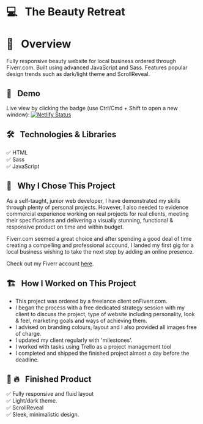 
# 💻 &nbsp; The Beauty Retreat

# 📖 &nbsp; Overview
Fully responsive beauty website for local business ordered through Fiverr.com. 
Built using advanced JavaScript and Sass. 
Features popular design trends such as dark/light theme and ScrollReveal.

## 🔗 &nbsp; Demo

Live view by clicking the badge (use Ctrl/Cmd + Shift to open a new window): [![Netlify Status](https://api.netlify.com/api/v1/badges/f9a7f8d3-58ca-44ed-a038-ae8d2efd31a5/deploy-status)](https://beauty-retreat.netlify.app/) 

## 🛠 &nbsp; Technologies & Libraries

✅ HTML <br>
✅ Sass <br>
✅ JavaScript 

## 🎱 &nbsp; Why I Chose This Project

As a self-taught, junior web developer, I have demonstrated my skills through plenty of personal projects. 
However, I also needed to evidence commercial experience working on real projects for real clients, meeting their specifications and 
delivering a visually stunning, functional & responsive product on time and within budget. 

Fiverr.com seemed a great choice and after spending a good deal of time creating a compelling and professional accound, I landed my first gig for a local
business wishing to take the next step by adding an online presence.

Check out my Fiverr account [here](https://www.fiverr.com/peterirlam/build-a-modern-responsive-website-with-unique-custom-code-no-templates?context_referrer=collection_page&ref_ctx_id=3227cdda1277e646c3312b74babb37ce&pckg_id=1&pos=1&imp_id=fbe23ded-e466-4a04-9071-4bf426ec0e95).

## 🏗️ &nbsp; How I Worked on This Project

- This project was ordered by a freelance client onFiverr.com. 
- I began the process with a free dedicated strategy session with my client to discuss the project, type of website including personality, look & feel, 
marketing goals and ways of achieving them. 
- I advised on branding colours, layout and I also provided all images free of charge.
- I updated my client regularly with 'milestones'.
- I worked with tasks using Trello as a project management tool
- I completed and shipped the finished project almost a day before the deadline.

## 🏁 🔥 &nbsp; Finished Product

✅ Fully responsive and fluid layout <br>
✅ Light/dark theme. <br>
✅ ScrollReveal<br>
✅ Sleek, minimalistic design.
